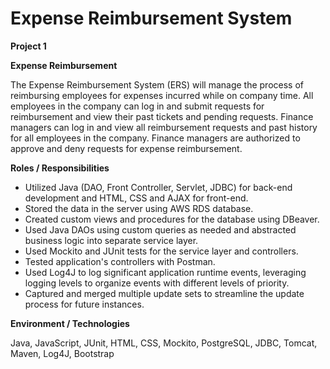 # Expense Reimbursement System
**Project 1**

**Expense Reimbursement**

The Expense Reimbursement System (ERS) will manage the process of reimbursing employees for expenses incurred while on company time. All employees in the company can log in and submit requests for reimbursement and view their past tickets and pending requests. Finance managers can log in and view all reimbursement requests and past history for all employees in the company. Finance managers are authorized to approve and deny requests for expense reimbursement.

**Roles / Responsibilities**
- Utilized Java (DAO, Front Controller, Servlet, JDBC) for back-end development and HTML, CSS and AJAX for front-end.
- Stored the data in the server using AWS RDS database.
- Created custom views and procedures for the database using DBeaver.
- Used Java DAOs using custom queries as needed and abstracted business logic into separate service layer.
- Used Mockito and JUnit tests for the service layer and controllers.
- Tested application's controllers with Postman.
- Used Log4J to log significant application runtime events, leveraging logging levels to organize events with different levels of priority.
- Captured and merged multiple update sets to streamline the update process for future instances.

**Environment / Technologies**

Java, JavaScript, JUnit, HTML, CSS, Mockito, PostgreSQL, JDBC, Tomcat, Maven, Log4J, Bootstrap
